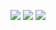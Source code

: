 [![](https://img.shields.io/badge/python-3.8.5-blue.svg?&logo=python&logoColor=yellow)](https://www.python.org/downloads/release/python-385/) [![](https://img.shields.io/badge/OpenCV-4.5.5-blue?&logo=opencv&logoColor=red)](https://opencv.org/) [![](https://img.shields.io/badge/Docker-20.10.14-blue?&logo=Docker&logoColor=red)](https://opencv.org/)
